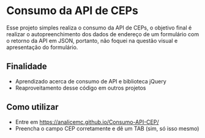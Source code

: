 # Consumo da API de CEPs
Esse projeto simples realiza o consumo da API de CEPs, o objetivo final é realizar o autopreenchimento dos dados de endereço de um formulário com o retorno da API em JSON, portanto, não foquei na questão visual e apresentação do formulário.

## Finalidade
* Aprendizado acerca de consumo de API e biblioteca jQuery
* Reaproveitamento desse código em outros projetos

## Como utilizar
* Entre em https://analicemc.github.io/Consumo-API-CEP/ 
* Preencha o campo CEP corretamente e dê um TAB (sim, só isso mesmo)
